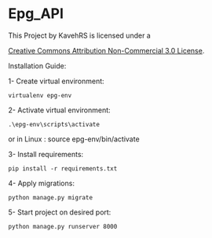 # Epg_API


This Project by KavehRS is licensed under a

<a rel="license" href="http://creativecommons.org/licenses/by-nc/3.0/">Creative Commons
Attribution Non-Commercial 3.0 License</a>.


Installation Guide:

1- Create virtual environment:

    virtualenv epg-env

2- Activate virtual environment:

    .\epg-env\scripts\activate

or in Linux :
  source epg-env/bin/activate

3- Install requirements:

    pip install -r requirements.txt

4- Apply migrations:

    python manage.py migrate

5- Start project on desired port:

    python manage.py runserver 8000
